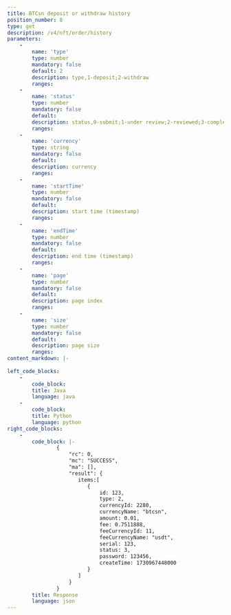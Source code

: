 ```yaml
---
title: BTCsn deposit or withdraw history
position_number: 8
type: get
description: /v4/nft/order/history
parameters:
    -
        name: 'type'
        type: number
        mandatory: false
        default: 2
        description: type,1-deposit;2-withdraw
        ranges:
    -
        name: 'status'
        type: number
        mandatory: false
        default:
        description: status,0-submit;1-under review;2-reviewed;3-completed;4-reject;5-cancel
        ranges:
    -
        name: 'currency'
        type: string
        mandatory: false
        default:
        description: currency
        ranges: 
    -
        name: 'startTime'
        type: number
        mandatory: false
        default:
        description: start time (timestamp)
        ranges:
    -
        name: 'endTime'
        type: number
        mandatory: false
        default:
        description: end time (timestamp)
        ranges:
    -
        name: 'page'
        type: number
        mandatory: false
        default:
        description: page index
        ranges:
    -
        name: 'size'
        type: number
        mandatory: false
        default:
        description: page size
        ranges:
content_markdown: |-
                
left_code_blocks:
    -
        code_block:
        title: Java
        language: java
    -
        code_block:
        title: Python
        language: python
right_code_blocks:
    -
        code_block: |-
                {
                    "rc": 0,
                    "mc": "SUCCESS",
                    "ma": [],
                    "result": {   
                       items:[
                          {
                              id: 123,
                              type: 2,
                              currencyId: 2280,
                              currencyName: "btcsn",
                              amount: 0.01,
                              fee: 0.7511888,
                              feeCurrencyId: 11, 
                              feeCurrencyName: "usdt",
                              serial: 123,
                              status: 3,
                              password: 123456,
                              createTime: 1730967448000
                          }
                       ]
                    }
                }
        title: Response
        language: json    
---
```


